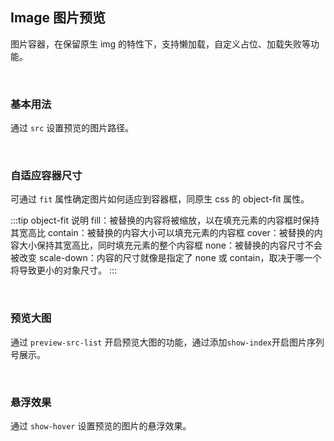 <div class="demo-header">
<p class="overviewicon">
  <span class="wapi-ui-alert"/>
</p>
 
## Image 图片预览
 
<nova-uxlink widget-name="Image"></nova-uxlink>
 
图片容器，在保留原生 img 的特性下，支持懒加载，自定义占位、加载失败等功能。
 
<br />
</div>
 
### 基本用法
 
通过 `src` 设置预览的图片路径。
 
<nova-demo-view link="image/basic-usage.vue"></nova-demo-view>
 
 <br />
 
### 自适应容器尺寸
 
可通过 `fit` 属性确定图片如何适应到容器框，同原生 css 的 object-fit 属性。
 
:::tip object-fit 说明
fill：被替换的内容将被缩放，以在填充元素的内容框时保持其宽高比
contain：被替换的内容大小可以填充元素的内容框
cover：被替换的内容大小保持其宽高比，同时填充元素的整个内容框
none：被替换的内容尺寸不会被改变
scale-down：内容的尺寸就像是指定了 none 或 contain，取决于哪一个将导致更小的对象尺寸。
:::
 
 <br />
 
 ### 预览大图
 
通过 `preview-src-list` 开启预览大图的功能，通过添加`show-index`开启图片序列号展示。
 
<nova-demo-view link="image/preview-src-list.vue"></nova-demo-view>
 
<br />
 
### 悬浮效果
 
通过 `show-hover` 设置预览的图片的悬浮效果。
 
<nova-demo-view link="image/show-hover.vue"></nova-demo-view>
 
 <br />
